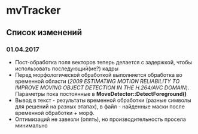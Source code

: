 # mvTracker #

## Список изменений ##

### 01.04.2017 ###
* Пост-обработка поля векторов теперь делается с задержкой, чтобы использовать последующий(ие?) кадры
* Перед морфологической обработкой выполняется обработка во временной области (_2009 ESTIMATING MOTION RELIABILITY TO IMPROVE MOVING OBJECT DETECTION IN THE H.264/AVC DOMAIN_). Параметры пока постоянные в **MoveDetector::DetectForeground()**
* Вывод в текст - результаты временной обработки (разные символы для решений на разных этапах), в файл - найденные маски после временной обработки + морф.
* Оптимизаций не завезли (опять), но производительность просела минимально